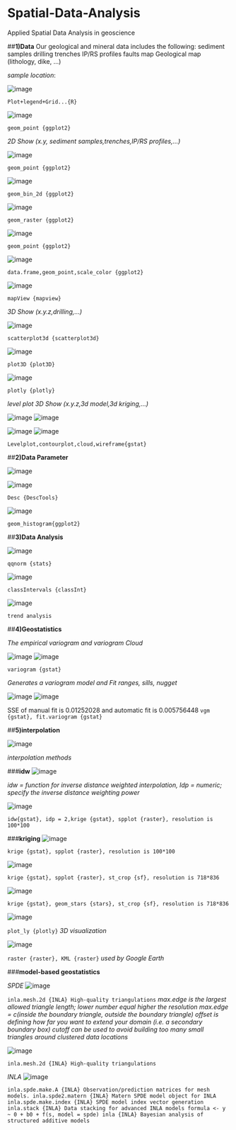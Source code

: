# Spatial-Data-Analysis
Applied Spatial Data Analysis in geoscience

##**1)Data**
Our geological and mineral data includes the following:
sediment samples 
drilling 
trenches
IP/RS profiles
faults map
Geological map (lithology, dike, ...)

*sample location*:

![image](https://user-images.githubusercontent.com/123794462/216260333-6eef68ad-1935-4a64-b5bc-7f4db3cde279.png)

`Plot+legend+Grid...{R}`

![image](https://user-images.githubusercontent.com/123794462/216262891-73130bc6-3a49-4923-a971-c258bd452ca0.png)

`geom_point {ggplot2}`


*2D Show (x.y, sediment samples,trenches,IP/RS profiles,...)*

![image](https://user-images.githubusercontent.com/123794462/216263582-8cc634bc-3170-4b75-94c0-87f77af7d6a5.png)

`geom_point {ggplot2}`

![image](https://user-images.githubusercontent.com/123794462/216263689-95a955ac-7ed2-4267-aba6-9c151d3db447.png)

`geom_bin_2d {ggplot2}`

![image](https://user-images.githubusercontent.com/123794462/216263304-1fb34f9a-c8ae-42e7-b7ed-ee8561922549.png)

`geom_raster {ggplot2}`

![image](https://user-images.githubusercontent.com/123794462/216263415-c8b0cbe0-629b-4437-b63c-e74e16624b1b.png)

`geom_point {ggplot2}`

![image](https://user-images.githubusercontent.com/123794462/216268512-bde51728-87d7-4f60-8836-78ccf85a4edc.png)

`data.frame,geom_point,scale_color {ggplot2}`

![image](https://user-images.githubusercontent.com/123794462/216270073-1232563b-60b9-481e-86ba-a94209918d8e.png)

`mapView {mapview}`

*3D Show (x.y.z,drilling,...)*

![image](https://user-images.githubusercontent.com/123794462/216263958-bd8dd076-7400-4fca-95ef-55f10ea75cf7.png)

`scatterplot3d {scatterplot3d}`

![image](https://user-images.githubusercontent.com/123794462/216264569-c15a2d73-b08d-4542-9728-900373a82732.png)

`plot3D {plot3D}`

![image](https://user-images.githubusercontent.com/123794462/216264650-f2513a69-dd7a-4bd0-a6b5-663bd97fd8ce.png)

`plotly {plotly}`

*level plot 3D Show (x.y.z,3d model,3d kriging,...)*

![image](https://user-images.githubusercontent.com/123794462/216267450-0c89803c-cb90-4f5d-a4b2-eee494b02302.png)
![image](https://user-images.githubusercontent.com/123794462/216267590-49225dbe-5afa-4b74-a1d8-4865108ea6af.png)

![image](https://user-images.githubusercontent.com/123794462/216267617-baa373a7-fb22-416d-9d13-b08784b9f32e.png)
![image](https://user-images.githubusercontent.com/123794462/216267644-978191a5-8c40-4cf8-aaec-d39d58a2a885.png)

`Levelplot,contourplot,cloud,wireframe{gstat}`


##**2)Data Parameter**

![image](https://user-images.githubusercontent.com/123794462/216269506-3abd24e8-8516-465d-b665-8f1b34d354a1.png)

![image](https://user-images.githubusercontent.com/123794462/216269714-1c611334-cf97-4f6d-8e05-de31ec2250c5.png)

`Desc {DescTools}`

![image](https://user-images.githubusercontent.com/123794462/216269780-4f259761-300c-49e9-b1f3-ce4cd7eefd85.png)

`geom_histogram{ggplot2}`

##**3)Data Analysis**

![image](https://user-images.githubusercontent.com/123794462/216270769-57b4bbf3-0282-4c7a-8abc-c8e6947bc371.png)

`qqnorm {stats}`

![image](https://user-images.githubusercontent.com/123794462/216270987-53ad0d27-6358-44b8-9f11-5fd994059cf7.png)

`classIntervals {classInt}`

![image](https://user-images.githubusercontent.com/123794462/216271448-40587462-2bf8-4d75-95ea-58b4cc727974.png)

`trend analysis`


##**4)Geostatistics**

*The empirical variogram and variogram Cloud*

![image](https://user-images.githubusercontent.com/123794462/216273360-6ce1491d-4fa7-4f27-8f94-de3691d8f94b.png)
![image](https://user-images.githubusercontent.com/123794462/216301938-ecdf5565-b8da-4ecf-b588-c62f5a416715.png)

`variogram {gstat}`

*Generates a variogram model and Fit ranges, sills, nugget*

![image](https://user-images.githubusercontent.com/123794462/216273556-e55e833f-eaac-495f-bdf9-b86dec988a2d.png)
![image](https://user-images.githubusercontent.com/123794462/216273582-c99610ce-5602-4cb7-846d-52eb0f12c665.png)

SSE of manual fit is 0.01252028 and automatic fit  is 0.005756448 `vgm {gstat}, fit.variogram {gstat}`

##**5)interpolation**

![image](https://user-images.githubusercontent.com/123794462/216300611-aa6cffaa-5cfc-4a06-8f0c-ee5f5a812afc.png)

*interpolation methods*

###**idw**
![image](https://user-images.githubusercontent.com/123794462/216302532-4670478b-a542-47fc-8247-246724b96c75.png)

*idw =  function for inverse distance weighted interpolation, Idp = numeric; specify the inverse distance weighting power*

![image](https://user-images.githubusercontent.com/123794462/216303061-d9565583-11fb-4a78-a8c5-b6606359c596.png)

`idw{gstat}, idp = 2,krige {gstat}, spplot {raster}, resolution is 100*100`

###**kriging**
![image](https://user-images.githubusercontent.com/123794462/216303229-0815f1cb-4f1a-4176-9d69-6bf9f481db13.png)

`krige {gstat}, spplot {raster}, resolution is 100*100`

![image](https://user-images.githubusercontent.com/123794462/216303446-7b5709cb-dbd8-40d5-9f12-3915026c9eb0.png)

`krige {gstat}, spplot {raster}, st_crop {sf}, resolution is 718*836`

![image](https://user-images.githubusercontent.com/123794462/216304959-ab4ec379-4aec-498e-a3ac-92e3e6980fdd.png)

`krige {gstat}, geom_stars {stars}, st_crop {sf}, resolution is 718*836`

![image](https://user-images.githubusercontent.com/123794462/216304150-2e465c0d-5d9c-4169-af15-fb1f3db365a9.png)

`plot_ly {plotly}` *3D visualization*

![image](https://user-images.githubusercontent.com/123794462/216304414-68ac533a-dbf3-4b31-8c25-eaf02c80c369.png)

`raster {raster}, KML {raster}` *used by Google Earth*

###**model-based geostatistics**

*SPDE*
![image](https://user-images.githubusercontent.com/123794462/216305399-c09959cf-2094-4101-92a6-a9e03cd209c8.png)

`inla.mesh.2d {INLA} High-quality triangulations` 
*max.edge is the largest allowed triangle length; lower number equal higher the resolution
max.edge = c(inside the boundary triangle, outside the boundary triangle)
offset is defining how far you want to extend your domain (i.e. a secondary boundary box)
cutoff can be used to avoid building too many small triangles around clustered data locations*

![image](https://user-images.githubusercontent.com/123794462/216306202-5ca4c78d-eb9b-4e62-ab26-f24acc269dcd.png)

`inla.mesh.2d {INLA} High-quality triangulations`

*INLA*
![image](https://user-images.githubusercontent.com/123794462/216307343-4fdadfe5-822c-41d5-9db5-b339aeef2cbe.png)

`inla.spde.make.A {INLA} Observation/prediction matrices for mesh models.
inla.spde2.matern {INLA} Matern SPDE model object for INLA
inla.spde.make.index {INLA} SPDE model index vector generation
inla.stack {INLA} Data stacking for advanced INLA models
formula <- y ~ 0 + b0 + f(s, model = spde)
inla {INLA} Bayesian analysis of structured additive models`



